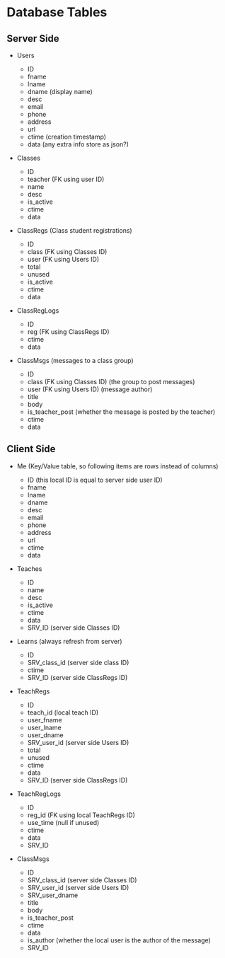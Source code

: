 # Database Tables

## Server Side
* Users
    * ID
    * fname
    * lname
    * dname (display name)
    * desc
    * email
    * phone
    * address
    * url
    * ctime (creation timestamp)
    * data (any extra info store as json?)

* Classes
    * ID
    * teacher (FK using user ID)
    * name
    * desc
    * is_active
    * ctime
    * data

* ClassRegs (Class student registrations)
    * ID
    * class (FK using Classes ID)
    * user (FK using Users ID)
    * total
    * unused
    * is_active
    * ctime
    * data

* ClassRegLogs
    * ID 
    * reg (FK using ClassRegs ID)
    * ctime
    * data

* ClassMsgs (messages to a class group)
    * ID
    * class (FK using Classes ID) (the group to post messages)
    * user (FK using Users ID) (message author)
    * title
    * body
    * is_teacher_post (whether the message is posted by the teacher)
    * ctime
    * data

## Client Side
* Me (Key/Value table, so following items are rows instead of columns)
    * ID (this local ID is equal to server side user ID)
    * fname
    * lname
    * dname
    * desc
    * email
    * phone
    * address
    * url
    * ctime
    * data

* Teaches
    * ID
    * name
    * desc
    * is_active
    * ctime
    * data
    * SRV_ID (server side Classes ID)

* Learns (always refresh from server)
    * ID
    * SRV_class_id (server side class ID)
    * ctime
    * SRV_ID (server side ClassRegs ID)

* TeachRegs
    * ID
    * teach_id (local teach ID)
    * user_fname
    * user_lname
    * user_dname
    * SRV_user_id (server side Users ID)
    * total
    * unused
    * ctime
    * data
    * SRV_ID (server side ClassRegs ID)

* TeachRegLogs
    * ID
    * reg_id (FK using local TeachRegs ID)
    * use_time (null if unused)
    * ctime
    * data
    * SRV_ID

* ClassMsgs 
    * ID
    * SRV_class_id (server side Classes ID)
    * SRV_user_id (server side Users ID)
    * SRV_user_dname
    * title
    * body
    * is_teacher_post
    * ctime
    * data
    * is_author (whether the local user is the author of the message)
    * SRV_ID

